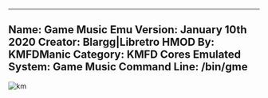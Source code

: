 -----------------------
Name: Game Music Emu
Version: January 10th 2020
Creator: Blargg|Libretro
HMOD By: KMFDManic
Category: KMFD Cores
Emulated System: Game Music
Command Line: /bin/gme
-----------------------
![km](https://i.imgur.com/lqvlnmX.png)
